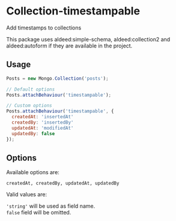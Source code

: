 # Collection-timestampable

Add timestamps to collections

This package uses aldeed:simple-schema, aldeed:collection2 and aldeed:autoform
if they are available in the project.

## Usage

```js
Posts = new Mongo.Collection('posts');

// Default options
Posts.attachBehaviour('timestampable');

// Custom options
Posts.attachBehaviour('timestampable', {
  createdAt: 'insertedAt'
  createdBy: 'insertedBy'
  updatedAt: 'modifiedAt'
  updatedBy: false
});
```

## Options

Available options are:

`createdAt, createdBy, updatedAt, updatedBy`

Valid values are:

`'string'` will be used as field name.  
`false` field will be omitted.
